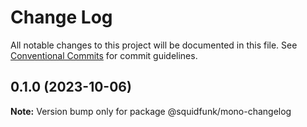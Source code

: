 # Change Log

All notable changes to this project will be documented in this file.
See [Conventional Commits](https://conventionalcommits.org) for commit guidelines.

## 0.1.0 (2023-10-06)

**Note:** Version bump only for package @squidfunk/mono-changelog
